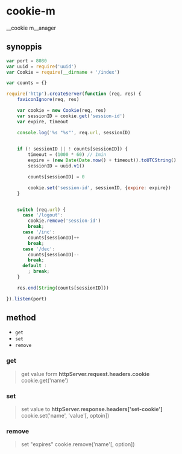 # cookie-m

__cookie m__anager

## synoppis

```js
var port = 8080
var uuid = require('uuid')
var Cookie = require(__dirname + '/index')

var counts = {}

require('http').createServer(function (req, res) {
    faviconIgnore(req, res)

    var cookie = new Cookie(req, res)
    var sessionID = cookie.get('session-id')
    var expire, timeout

    console.log('%s "%s"', req.url, sessionID)

    
    if (! sessionID || ! counts[sessionID]) {
        timeout = (1000 * 60) // 1min
        expire = (new Date(Date.now() + timeout)).toUTCString()
        sessionID = uuid.v1()

        counts[sessionID] = 0

        cookie.set('session-id', sessionID, {expire: expire})
    }


    switch (req.url) {
      case '/logout':
        cookie.remove('session-id')
        break;
      case '/inc':
        counts[sessionID]++
        break;
      case '/dec':
        counts[sessionID]--
        break;
      default :
        ; break;
    }

    res.end(String(counts[sessionID]))

}).listen(port)
```

## method

- `get`
- `set`
- `remove`

### get
> get value form __httpServer.request.headers.cookie__
    cookie.get('name')

### set
> set value to __httpServer.response.headers['set-cookie']__
    cookie.set('name', 'value'[, optoin])

### remove
> set "expires"
    cookie.remove('name'[, option])


